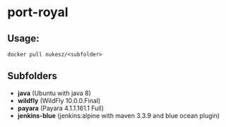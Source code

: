 # port-royal

## Usage:
```
docker pull nukesz/<subfolder>
```

## Subfolders

- **java** (Ubuntu with java 8)
- **wildfly** (WildFly 10.0.0.Final)
- **payara** (Payara 4.1.1.161.1 Full)
- **jenkins-blue** (jenkins:alpine with maven 3.3.9 and blue ocean plugin)
